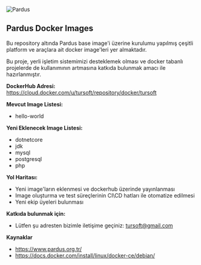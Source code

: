 
![Pardus](https://raw.githubusercontent.com/tursoft/pardus-images/master/_resources/images/pardus.logo.horizontal.png)

## Pardus Docker Images

Bu repository altında Pardus base image'i üzerine kurulumu yapılmış çeşitli platform ve araçlara ait docker image'leri yer almaktadır.

Bu proje, yerli işletim sistemimizi desteklemek olması ve docker tabanlı projelerde de kullanımının artmasına katkıda bulunmak amacı ile hazırlanmıştır.

**DockerHub Adresi:**
https://cloud.docker.com/u/tursoft/repository/docker/tursoft

**Mevcut Image Listesi:**
* hello-world


**Yeni Eklenecek Image Listesi:**
* dotnetcore
* jdk
* mysql
* postgresql
* php

**Yol Haritası:**
* Yeni image'ların eklenmesi ve dockerhub üzerinde yayınlanması
* Image oluşturma ve test süreçlerinin CI\CD hatları ile otomatize edilmesi
* Yeni ekip üyeleri bulunması


**Katkıda bulunmak için:**
* Lütfen şu adresten bizimle iletişime geçiniz: tursoft@gmail.com

**Kaynaklar**
* https://www.pardus.org.tr/
* https://docs.docker.com/install/linux/docker-ce/debian/

